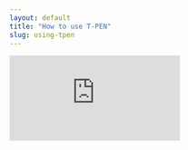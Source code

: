 ```yaml
---
layout: default
title: "How to use T-PEN"
slug: using-tpen
---
```


<iframe allow="accelerometer; autoplay; encrypted-media; gyroscope; picture-in-picture" allowfullscreen=""frameborder="0" src="https://www.youtube.com/embed/56CLCUjZUyM"></iframe>
